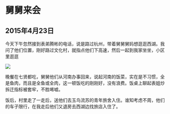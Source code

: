 舅舅来会
=======================
2015年4月23日
-----------------------
今天下午忽然接到表弟腾彬的电话，说是路过杭州，带着舅舅舅妈想逛逛西湖。我问了他们位置，刚好路过文化村，就指点他们下高速，然后一起到我家坐坐，小区里逛逛

![]({{site.url}}/assets/blog-images/20150423/sm001.JPG)

晚餐在七贤都吃，舅舅他们从河南办事回来，说起河南的饭菜，实在是不习惯，全是鱼肉，而且是全鱼或全肉，这一顿饭吃的刚刚好，没有浪费。饭桌上聊起表姐炒拆迁指标被套牢，不胜唏嘘。

饭后，村里走了一走后，送他们去玉鸟流苏的青年旅舍入住。谁知考虑不周，他们的车子限行，在我走后他们又退房去西湖边找旅店入住了。